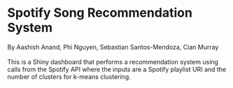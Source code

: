 # Spotify Song Recommendation System
By Aashish Anand, Phi Nguyen, Sebastian Santos-Mendoza, Cian Murray\
<br />
This is a Shiny dashboard that performs a recommendation system using calls from the Spotify API where the inputs are a Spotify playlist URI and the number of clusters for k-means clustering.
